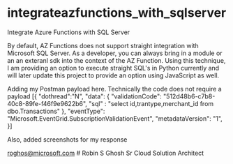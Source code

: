 # integrateazfunctions_with_sqlserver
Integrate Azure Functions with SQL Server

By default, AZ Functions does not support straight integration with Microsoft SQL Server. As a developer, you can always bring in a module or an an exteranl sdk into the context of the AZ Function. Using this technique, I am providing an option to execute straight SQL's in  Python currently and will later update this project to provide an option using JavaScript as well.

Adding my Postman payload here. Technically the code does not require a payload
[{
    "dothread":"N",
    "data": {
      "validationCode": "512d48b6-c7b8-40c8-89fe-f46f9e9622b6",
      "sql" : "select id,trantype,merchant_id from dbo.Transactions"
    },
    "eventType": "Microsoft.EventGrid.SubscriptionValidationEvent",
    "metadataVersion": "1",
 }]

Also, added screenshots for my response

roghos@microsoft.com   # Robin S Ghosh
Sr Cloud Solution Architect

